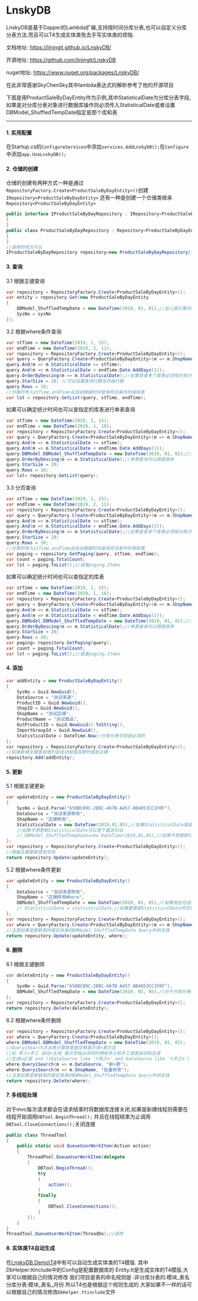 # LnskyDB

LnskyDB是基于Dapper的Lambda扩展,支持按时间分库分表,也可以自定义分库分表方法.而且可以T4生成实体类免去手写实体类的烦恼.

文档地址: https://liningit.github.io/LnskyDB/

开源地址: https://github.com/liningit/LnskyDB

nuget地址: https://www.nuget.org/packages/LnskyDB/

在此非常感谢SkyChenSky其中lambda表达式的解析参考了他的开源项目

下面是用ProductSaleByDayEntity作为示例,其中StatisticalDate为分库分表字段,如果是对分库分表对象进行数据库操作则必须传入StatisticalDate或者设置DBModel_ShuffledTempDate指定是那个库和表

------------
#### 1. 实用配置
在Startup.cs的`ConfigureServices`中添加`services.AddLnskyDB();`在`Configure`中添加`app.UseLnskyDB();`
#### 2. 仓储的创建
仓储的创建有两种方式一种是通过`RepositoryFactory.Create<ProductSaleByDayEntity>()`创建`IRepository<ProductSaleByDayEntity>`
还有一种是创建一个仓储类继承`Repository<ProductSaleByDayEntity>`
```csharp
public interface IProductSaleByDayRepository : IRepository<ProductSaleByDayEntity>
{
}
public class ProductSaleByDayRepository : Repository<ProductSaleByDayEntity>
{
}
//调用的地方可以
IProductSaleByDayRepository repository=new ProductSaleByDayRepository();
```
#### 3. 查询
3.1 根据主键查询
```csharp
var repository = RepositoryFactory.Create<ProductSaleByDayEntity>();
var entity = repository.Get(new ProductSaleByDayEntity
{
    DBModel_ShuffledTempDate = new DateTime(2019, 01, 01),//这儿表示差19年1月的库和表
    SysNo = sysNo
});
```
3.2 根据where条件查询
```csharp
var stTime = new DateTime(2019, 1, 15);
var endTime = new DateTime(2019, 2, 11);
var repository = RepositoryFactory.Create<ProductSaleByDayEntity>();
var query = QueryFactory.Create<ProductSaleByDayEntity>(m => m.ShopName.Contains("测试"));
query.And(m => m.StatisticalDate >= stTime);
query.And(m => m.StatisticalDate < endTime.Date.AddDays(1));
query.OrderByDescing(m => m.StatisticalDate);//如果是查多个库表必须按分库分表的字段降序排列
query.StarSize = 20; //可以设置查询行数及开始行数
query.Rows = 10;
//分库的传入stTime,endTime会自动根据时间查询符合条件的库和表
var lst = repository.GetList(query, stTime, endTime);
```
如果可以确定统计时间也可以查指定的库表进行单表查询
```csharp
var stTime = new DateTime(2019, 1, 15);
var endTime = new DateTime(2019, 1, 18);
var repository = RepositoryFactory.Create<ProductSaleByDayEntity>();
var query = QueryFactory.Create<ProductSaleByDayEntity>(m => m.ShopName.Contains("测试"));
query.And(m => m.StatisticalDate >= stTime);
query.And(m => m.StatisticalDate < endTime.Date.AddDays(1));
query.DBModel.DBModel_ShuffledTempDate = new DateTime(2019, 01, 01);//这儿表示查19年1月的库和表
query.OrderByDescing(m => m.StatisticalDate);//单表查询可以随意排序
query.StarSize = 20;
query.Rows = 10;
var lst= repository.GetList(query);
```
3.3 分页查询
```csharp
var stTime = new DateTime(2019, 1, 15);
var endTime = new DateTime(2019, 2, 11);
var repository = RepositoryFactory.Create<ProductSaleByDayEntity>();
var query = QueryFactory.Create<ProductSaleByDayEntity>(m => m.ShopName.Contains("测试"));
query.And(m => m.StatisticalDate >= stTime);
query.And(m => m.StatisticalDate < endTime.Date.AddDays(1));
query.OrderByDescing(m => m.StatisticalDate);//如果是查多个库表必须按分库分表的字段降序排列
query.StarSize = 20;
query.Rows = 10;
//分库的传入stTime,endTime会自动根据时间查询符合条件的库和表
var paging = repository.GetPaging(query, stTime, endTime);
var count = paging.TotalCount;
var lst = paging.ToList();//或者paging.Items
```
如果可以确定统计时间也可以查指定的库表
```csharp
var stTime = new DateTime(2019, 1, 15);
var endTime = new DateTime(2019, 1, 18);
var repository = RepositoryFactory.Create<ProductSaleByDayEntity>();
var query = QueryFactory.Create<ProductSaleByDayEntity>(m => m.ShopName.Contains("测试"));
query.And(m => m.StatisticalDate >= stTime);
query.And(m => m.StatisticalDate < endTime.Date.AddDays(1));
query.DBModel.DBModel_ShuffledTempDate = new DateTime(2019, 01, 01);//这儿表示查19年1月的库和表
query.OrderByDescing(m => m.StatisticalDate);//单表查询可以随意排序
query.StarSize = 20;
query.Rows = 10;
var paging= repository.GetPaging(query);
var count = paging.TotalCount;
var lst = paging.ToList();//或者paging.Items
```
#### 4. 添加
```csharp
var addEntity = new ProductSaleByDayEntity()
{
    SysNo = Guid.NewGuid(),
    DataSource = "测试来源",
    ProductID = Guid.NewGuid(),               
    ShopID = Guid.NewGuid(),
    ShopName = "测试店铺",
    ProductName = "测试商品",
    OutProductID = Guid.NewGuid().ToString(),
    ImportGroupId = Guid.NewGuid(),
    StatisticalDate = DateTime.Now//分库分表字段是必须的
};
var repository = RepositoryFactory.Create<ProductSaleByDayEntity>();
//如果新增主键是自增列会自动赋值自增列值到主键
repository.Add(addEntity);
```
#### 5. 更新
5.1 根据主键更新
```csharp
var updateEntity = new ProductSaleByDayEntity()
{
    SysNo = Guid.Parse("650BC09C-2B9C-467B-A457-8B4853CC1F0F"),
    DataSource = "测试来源修改",
    ShopName = "店铺修改",
    StatisticalDate = new DateTime(2019,01,05),//如果StatisticalDate赋值了则根据StatisticalDate找库表,然后根据主键更新,StatisticalDate也会被更新成所赋的值
    //如果不想更新StatisticalDate可以用下面这句话
    // DBModel_ShuffledTempDate=new DateTime(2019,01,05),//如果不想更新StatisticalDate字段则用这句话来确定是那个库及表
};
var repository = RepositoryFactory.Create<ProductSaleByDayEntity>();
//根据主键更新其他字段
return repository.Update(updateEntity);
```
5.2 根据where条件更新
```csharp
var updateEntity = new ProductSaleByDayEntity()
{
    DataSource = "测试来源修改",
    ShopName = "店铺修改Where",
    DBModel_ShuffledTempDate = new DateTime(2019, 01, 05),//如果用这句话来确定是那个库表
    // StatisticalDate = statisticalDate,//如果要更新StatisticalDate则可以用这句话替代上面那句话
};
var repository = RepositoryFactory.Create<ProductSaleByDayEntity>();
var where = QueryFactory.Create<ProductSaleByDayEntity>(m => m.ShopName == "测试店铺1" && m.StatisticalDate > new DateTime(2019, 01, 03));//where是更新条件
//注意如果是更新用的是实体类的DBModel_ShuffledTempDate Query中的无效
return repository.Update(updateEntity, where);
```
#### 6. 删除
6.1 根据主键删除
```csharp
var deleteEntity = new ProductSaleByDayEntity()
{
    SysNo = Guid.Parse("650BC09C-2B9C-467B-A457-8B4853CC1F0F"),
    DBModel_ShuffledTempDate = new DateTime(2019, 01, 05),//对于分库分表来说DBModel_ShuffledTempDate是必须的用来确认是那个库表
};
var repository = RepositoryFactory.Create<ProductSaleByDayEntity>();
return repository.Delete(deleteEntity);
```
6.2 根据where条件删除
```csharp
var repository = RepositoryFactory.Create<ProductSaleByDayEntity>();
var where = QueryFactory.Create<ProductSaleByDayEntity>();
where.DBModel.DBModel_ShuffledTempDate = new DateTime(2019, 01, 01);
//QueryiSearch方法表示搜索里面空格表示或+表示且
//如 导入+手工 自动+生成 表示字段必须同时拥有导入和手工或者自动和生成
//生成sql是 and ((DataSource like '%导入%' and DataSource like '%手工%') or DataSource like '%自动%' and DataSource like '%生成%')            
where.QueryiSearch(m => m.DataSource, "新+更");
where.QueryiSearch(m => m.ShopName, "批量修改");
//注意如果是更新用的是实体类的DBModel_ShuffledTempDate Query中的无效
return repository.Delete(where);
```
#### 7. 多线程处理
对于mvc每次请求都会在请求结束时将数据库连接关闭,如果是新建线程则需要在线程开始调用`DBTool.BeginThread();`
并且在线程结束为止调用`DBTool.CloseConnections();`关闭连接
```csharp
public class ThreadTool
{
    public static void QueueUserWorkItem(Action action)
    {
        ThreadPool.QueueUserWorkItem(delegate
        {
            DBTool.BeginThread();
            try
            {
                action();
            }
            finally
            {
                DBTool.CloseConnections();
            }
        });
    }
}
ThreadTool.QueueUserWorkItem(ThreadDo);//调用
```
#### 8. 实体类T4自动生成
在[LnskyDB.Demo\T4](https://github.com/liningit/LnskyDB/tree/master/src/LnskyDB.Demo/T4 "LnskyDB.Demo\T4")中有可以自动生成实体类的T4模版.
其中DbHelper.ttinclude中的Config是配置数据库的
Entity.tt是生成实体的T4模版.大家可以根据自己的情况修改
我们项目是表的命名规则是 :非分库分表的:模块_表名 分库分表:模块_表名_月份 所以T4也是根据这个规则生成的.大家如果不一样的话可以根据自己的情况修改`DbHelper.ttinclude`文件
